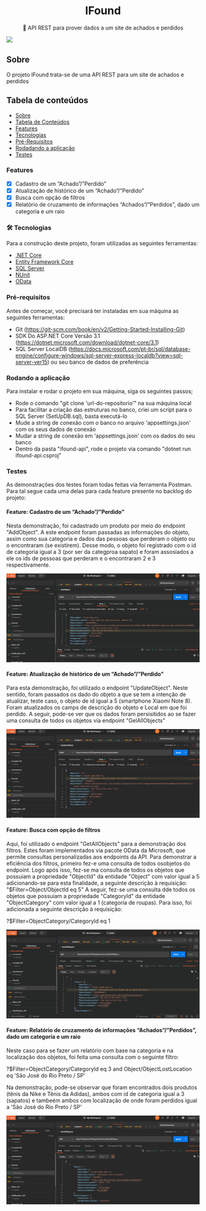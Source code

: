 <h1 align="center">IFound</h1>
<p align="center">🚀 API REST para prover dados a um site de achados e perdidos</p>
<a href="https://accurate.com.br/">
<img  src="https://img.shields.io/static/v1?label=API&message=Accurate&color=7159c1&style=for-the-badge&logo=ghost"/> 
</a>

## Sobre
O projeto IFound trata-se de uma API REST para um site de achados e perdidos

## Tabela de conteúdos
<!--ts-->
   * [Sobre](#sobre)
   * [Tabela de Conteúdos](#tabela-de-conteudos)
   * [Features](#features)
   * [Tecnologias](#tecnologias)
   * [Pré-Requisitos](#pre-requisitos)
   * [Rodadando a aplicação](#instalacao)  
   * [Testes](#testes)
<!--te-->

### Features

- [x] Cadastro de um “Achado”/”Perdido”
- [x] Atualização de histórico de um “Achado”/”Perdido”
- [x] Busca com opção de filtros
- [x] Relatório de cruzamento de informações “Achados”/”Perdidos”, dado um categoria e um raio

### 🛠 Tecnologias

Para a construção deste projeto, foram utilizadas as seguintes ferramentas:

- [.NET Core](https://dotnet.microsoft.com/)
- [Entity Framework Core](https://docs.microsoft.com/pt-br/ef/core/)
- [SQL Server](https://www.microsoft.com/en-us/sql-server)
- [NUnit](https://nunit.org/)
- [OData](https://www.odata.org/)

### Pré-requisitos
Antes de começar, você precisará ter instaladas em sua máquina as seguintes ferramentas:
* Git (https://git-scm.com/book/en/v2/Getting-Started-Installing-Git)
* SDK Do ASP.NET Core Versão 3.1 (https://dotnet.microsoft.com/download/dotnet-core/3.1)
* SQL Server LocalDB (https://docs.microsoft.com/pt-br/sql/database-engine/configure-windows/sql-server-express-localdb?view=sql-server-ver15) ou seu banco de dados de preferência

### Rodando a aplicação
Para instalar e rodar o projeto em sua máquina, siga os seguintes passos;
* Rode o comando "git clone 'url-do-repositorio'" na sua máquina local
* Para facilitar a criação das estruturas no banco, criei um script para o SQL Server (SetUpDB.sql), basta executá-lo
* Mude a string de conexão com o banco no arquivo 'appsettings.json' com os seus dados de conexão
* Mudar a string de conexão em 'appsettings.json' com os dados do seu banco
* Dentro da pasta "ifound-api", rode o projeto via comando "dotnet run ifound-api.csproj"

### Testes
As demonstrações dos testes foram todas feitas via ferramenta Postman. Para tal segue cada uma delas para cada feature presente no backlog do projeto:

#### Feature: Cadastro de um “Achado”/”Perdido”
Nesta demonstração, foi cadastrado um produto por meio do endpoint "AddObject". A este endpoint foram passadas as informações do objeto, assim como sua categoria e dados das pessoas que perderam o objeto ou o encontraram (se existirem). Desse modo, o objeto foi registrado com o id de categoria igual a 3 (por ser da categproa sapato) e foram assosiados a ele os ids de pessoas que perderam e o encontraram 2 e 3 respectivamente.

![GIF Adicionar](ifound-api/gifs/gif_add_test_ifound.gif)

#### Feature: Atualização de histórico de um “Achado”/”Perdido”
Para esta demonstração, foi utilizado o endpoint "UpdateObject". Neste sentido, foram passados os dado do objeto a que se tem a intenção de atualizar, teste caso, o objeto de id igual a 5 (smartphone Xiaomi Note 8). Foram atualizados os camps de descrição do objeto e Local em que foi perdido. A seguir, pode-se ver que os dados foram persisitidos ao se fazer uma consulta de todos os objetos via endpoint "GelAllObjects"

![GIF Atualizar](ifound-api/gifs/gif_update_test_ifound.gif)

#### Feature: Busca com opção de filtros
Aqui, foi utilizado o endpoint "GetAllObjects" para a demonstração dos filtros. Estes foram implementados via pacote OData da Microsoft, que permite consultas personalizadas aos endpoints da API. Para demonstrar a eficiência dos filtros, primeiro fez-e uma consulta de todos osobjetos do endpoint. Logo após isso, fez-se ma consulta de todos os objetos que possuiam a propriedade "ObjectId" da entidade "Object" com valor igual a 5 adicionando-se para esta finalidade, a seguinte descrição à requisição:
"$Filter=Object/ObjectId eq 5"
A seguir, fez-se uma consulta dde todos os objetos que possuiam a propriedade "CategoryId" da entidade "ObjectCategory" com valor igual a 1 (categoria de roupas). Para isso, foi adicionada a seguinte descrição à requisição:

?$Filter=ObjectCategory/CategoryId eq 1

![GIF Filtros](ifound-api/gifs/gif_filter_test_ifound.gif)

#### Feature: Relatório de cruzamento de informações “Achados”/”Perdidos”, dado um categoria e um raio
Neste caso para se fazer um relatório com base na categoria e na localização dos objetos, foi feita uma consulta com o seguinte filtro:

?$Filter=ObjectCategory/CategoryId eq 3 and Object/ObjectLostLocation eq 'São José do Rio Preto / SP'

Na demonstração, pode-se observar que foram encontrados dois produtos (tênis da Nike e Tênis da Adidas), ambos com id de categoria igual a 3 (sapatos) e tambeém ambos com localização de onde foram perdidos igual a 'São José do Rio Preto / SP'

![GIF Relatorio](ifound-api/gifs/gif_report_test_ifound.gif)


